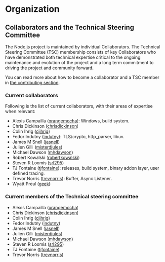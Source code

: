 # Organization

## Collaborators and the Technical Steering Committee

The Node.js project is maintained by individual Collaborators. The Technical
Steering Committee (TSC) membership consists of key Collaborators who have
demonstrated both technical expertise critical to the ongoing maintenance and
evolution of the project and a long term commitment to driving the project and
community forward.

You can read more about how to become a collaborator and a TSC member in [the
contributing section](/contribute/).

### Current collaborators

Following is the list of current collaborators, with their areas of expertise
when relevant:

* Alexis Campailla ([orangemocha](https://github.com/orangemocha)): Windows, build system.
* Chris Dickinson ([chrisdickinson](https://github.com/chrisdickinson))
* Colin Ihrig ([cjihrig](https://github.com/cjihrig))
* Fedor Indutny ([indutny](https://github.com/indutny)): TLS/crypto, http_parser, libuv.
* James M Snell ([jasnell](https://github.com/jasnell))
* Julien Gilli ([misterdjules](https://github.com/misterdjules))
* Michael Dawson ([mhdawson](https://github.com/mhdawson))
* Robert Kowalski ([robertkowalski](https://github.com/robertkowalski))
* Steven R Loomis ([srl295](https://github.com/srl295))
* TJ Fontaine ([tjfontaine](https://github.com/tjfontaine)): releases, build system, binary addon layer, user defined tracing.
* Trevor Norris ([trevnorris](https://github.com/trevnorris)): Buffer, Async Listener.
* Wyatt Preul ([geek](https://github.com/geek))

### Current members of the Technical steering committee

* Alexis Campailla ([orangemocha](https://github.com/orangemocha))
* Chris Dickinson ([chrisdickinson](https://github.com/chrisdickinson))
* Colin Ihrig ([cjihrig](https://github.com/cjihrig))
* Fedor Indutny ([indutny](https://github.com/indutny))
* James M Snell ([jasnell](https://github.com/jasnell))
* Julien Gilli ([misterdjules](https://github.com/misterdjules))
* Michael Dawson ([mhdawson](https://github.com/mhdawson))
* Steven R Loomis ([srl295](https://github.com/srl295))
* TJ Fontaine ([tjfontaine](https://github.com/tjfontaine))
* Trevor Norris ([trevnorris](https://github.com/trevnorris))
